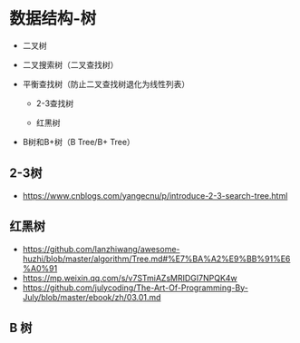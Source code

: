 # 数据结构-树

* 二叉树

* 二叉搜索树（二叉查找树）

* 平衡查找树（防止二叉查找树退化为线性列表）
	* 2-3查找树

	* 红黑树

* B树和B+树（B Tree/B+ Tree）


## 2-3树

* https://www.cnblogs.com/yangecnu/p/introduce-2-3-search-tree.html

## 红黑树

* https://github.com/lanzhiwang/awesome-huzhi/blob/master/algorithm/Tree.md#%E7%BA%A2%E9%BB%91%E6%A0%91
* https://mp.weixin.qq.com/s/v7STmiAZsMRIDGI7NPQK4w
* https://github.com/julycoding/The-Art-Of-Programming-By-July/blob/master/ebook/zh/03.01.md




## B 树
